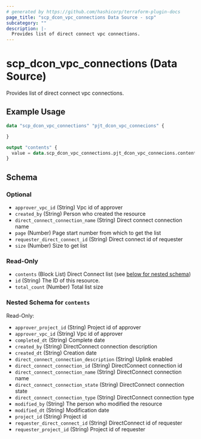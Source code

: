 ```yaml
---
# generated by https://github.com/hashicorp/terraform-plugin-docs
page_title: "scp_dcon_vpc_connections Data Source - scp"
subcategory: ""
description: |-
  Provides list of direct connect vpc connections.
---
```


# scp_dcon_vpc_connections (Data Source)

Provides list of direct connect vpc connections.

## Example Usage

```terraform
data "scp_dcon_vpc_connections" "pjt_dcon_vpc_connecions" {

}

output "contents" {
  value = data.scp_dcon_vpc_connections.pjt_dcon_vpc_connecions.contents
}
```

<!-- schema generated by tfplugindocs -->
## Schema

### Optional

- `approver_vpc_id` (String) Vpc id of approver
- `created_by` (String) Person who created the resource
- `direct_connect_connection_name` (String) Direct connect connection name
- `page` (Number) Page start number from which to get the list
- `requester_direct_connect_id` (String) Direct connect id of requester
- `size` (Number) Size to get list

### Read-Only

- `contents` (Block List) Direct Connect list (see [below for nested schema](#nestedblock--contents))
- `id` (String) The ID of this resource.
- `total_count` (Number) Total list size

<a id="nestedblock--contents"></a>
### Nested Schema for `contents`

Read-Only:

- `approver_project_id` (String) Project id of approver
- `approver_vpc_id` (String) Vpc id of approver
- `completed_dt` (String) Complete date
- `created_by` (String) DirectConnect connection description
- `created_dt` (String) Creation date
- `direct_connect_connection_description` (String) Uplink enabled
- `direct_connect_connection_id` (String) DirectConnect connection id
- `direct_connect_connection_name` (String) DirectConnect connection name
- `direct_connect_connection_state` (String) DirectConnect connection state
- `direct_connect_connection_type` (String) DirectConnect connection type
- `modified_by` (String) The person who modified the resource
- `modified_dt` (String) Modification date
- `project_id` (String) Project id
- `requester_direct_connect_id` (String) DirectConnect id of requester
- `requester_project_id` (String) Project id of requester


